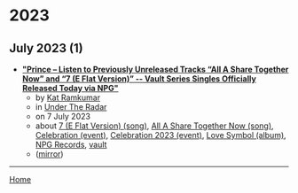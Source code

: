 # 2023

## July 2023 (1)

 - [**"Prince – Listen to Previously Unreleased Tracks “All A Share Together Now” and “7 (E Flat Version)” -- Vault Series Singles Officially Released Today via NPG"**](https://www.undertheradarmag.com/news/prince_listen_to_previously_unreleased_tracks_all_a_share_together_now_and)
    - by [Kat Ramkumar](../../../authors/kat-ramkumar/index.md)
    - in [Under The Radar](../../../publications/u-z/under-the-radar/index.md)
    - on 7 July 2023
    - about [7 (E Flat Version) (song)](../../../topics/song/7-e-flat-version/index.md), [All A Share Together Now (song)](../../../topics/song/all-a-share-together-now/index.md), [Celebration (event)](../../../topics/event/celebration/index.md), [Celebration 2023 (event)](../../../topics/event/celebration-2023/index.md), [Love Symbol (album)](../../../topics/album/love-symbol/index.md), [NPG Records](../../../topics/npg-records/index.md), [vault](../../../topics/vault/index.md)
    - ([mirror](https://web.archive.org/web/*/https://www.undertheradarmag.com/news/prince_listen_to_previously_unreleased_tracks_all_a_share_together_now_and))

----

[Home](../index.md)
